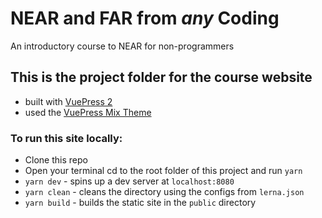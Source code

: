 # NEAR and FAR from _any_ Coding

An introductory course to NEAR for non-programmers

## This is the project folder for the course website
 - built with [VuePress 2](//v2.vuepress.vuejs.org/)
 - used the [VuePress Mix Theme](//vuepress-theme-mix.vercel.app/)

### To run this site locally:
 - Clone this repo 
 - Open your terminal cd to the root folder of this project and run `yarn` 
 - `yarn dev` - spins up a dev server at `localhost:8080`
 - `yarn clean` - cleans the directory using the configs from  `lerna.json`
 - `yarn build` - builds the static site in the  `public` directory


